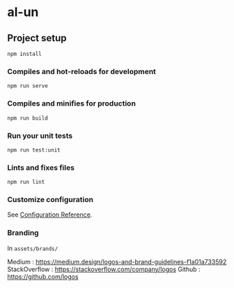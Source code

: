 # al-un

## Project setup
```
npm install
```

### Compiles and hot-reloads for development
```
npm run serve
```

### Compiles and minifies for production
```
npm run build
```

### Run your unit tests
```
npm run test:unit
```

### Lints and fixes files
```
npm run lint
```

### Customize configuration
See [Configuration Reference](https://cli.vuejs.org/config/).

### Branding

In `assets/brands/`

Medium         : https://medium.design/logos-and-brand-guidelines-f1a01a733592
StackOverflow  : https://stackoverflow.com/company/logos
Github         : https://github.com/logos